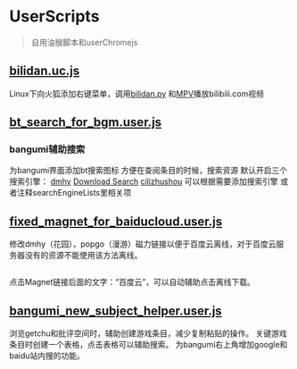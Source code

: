# UserScripts

> 自用油猴脚本和userChromejs


## [bilidan.uc.js](bilidan.uc.js?raw=true)
Linux下向火狐添加右键菜单，调用[bilidan.py](https://github.com/m13253/BiliDan) 和[MPV](https://github.com/mpv-player/mpv)播放bilibili.com视频
## [bt_search_for_bgm.user.js](bt_search_for_bgm.user.js?raw=true)
### bangumi辅助搜索
为bangumi界面添加bt搜索图标
方便在查阅条目的时候，搜索资源
默认开启三个搜索引擎： [dmhy](https://share.dmhy.org/ "dmhy") [Download Search](http://search.jayxon.com/ "google") [cilizhushou](http://www.cilizhushou.com/ "cilizhushou")
可以根据需要添加搜索引擎
或者注释searchEngineLists里相关项

## [fixed_magnet_for_baiducloud.user.js](fixed_magnet_for_baiducloud.user.js?raw=true)
修改dmhy（花园），popgo（漫游）磁力链接以便于百度云离线，对于百度云服务器没有的资源不能使用该方法离线。
<div><img src="http://i300.photobucket.com/albums/nn2/zhifengle/anime%20screenshot/2015-08-29%20235242%20_zpskemeacrh.png" alt=""></div>

点击Magnet链接后面的文字：“百度云”，可以自动辅助点击离线下载。

## [bangumi_new_subject_helper.user.js](bangumi_new_subject_helper.user.js?raw=true)
浏览getchu和批评空间时，辅助创建游戏条目，减少复制粘贴的操作。
关键游戏条目时创建一个表格，点击表格可以辅助搜索。
为bangumi右上角增加google和baidu站内搜的功能。
<img src="http://i300.photobucket.com/albums/nn2/zhifengle/2015-08-29%20214651%20_zps074i8ebh.png" alt="">
<br/>
<img src="http://i300.photobucket.com/albums/nn2/zhifengle/anime%20screenshot/2015-08-29%20234751%20_zpsvcswtjxs.png~original" alt="">
